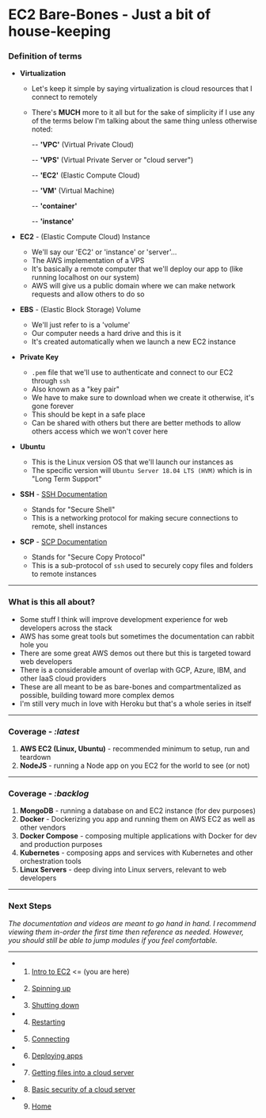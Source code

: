 # EC2 Bare-Bones - Just a bit of house-keeping

### **Definition of terms**
- **Virtualization**
  - Let's keep it simple by saying virtualization is cloud resources that I connect to remotely

  - There's **MUCH** more to it all but for the sake of simplicity if I use any of the terms below I'm talking about the same thing unless otherwise noted:
  
    -- **'VPC'** (Virtual Private Cloud)

    -- **'VPS'** (Virtual Private Server or "cloud server")

    -- **'EC2'** (Elastic Compute Cloud)

    -- **'VM'** (Virtual Machine)

    -- **'container'**

    -- **'instance'**

- **EC2** - (Elastic Compute Cloud) Instance
  - We'll say our 'EC2' or 'instance' or 'server'...
  - The AWS implementation of a VPS
  - It's basically a remote computer that we'll deploy our app to (like running localhost on our system)
  - AWS will give us a public domain where we can make network requests and allow others to do so

- **EBS** - (Elastic Block Storage) Volume
  - We'll just refer to is a 'volume'
  - Our computer needs a hard drive and this is it
  - It's created automatically when we launch a new EC2 instance

- **Private Key**
  - `.pem` file that we'll use to authenticate and connect to our EC2 through `ssh`
  - Also known as a "key pair"
  - We have to make sure to download when we create it otherwise, it's gone forever
  - This should be kept in a safe place
  - Can be shared with others but there are better methods to allow others access which we won't cover here

- **Ubuntu**
  - This is the Linux version OS that we'll launch our instances as
  - The specific version will `Ubuntu Server 18.04 LTS (HVM)` which is in "Long Term Support"

- **SSH** - [SSH Documentation][ssh-connection]
  - Stands for "Secure Shell"
  - This is a networking protocol for making secure connections to remote, shell instances

- **SCP** - [SCP Documentation][scp-connection]
  - Stands for "Secure Copy Protocol"
  - This is a sub-protocol of `ssh` used to securely copy files and folders to remote instances

---

### **What is this all about?**
  - Some stuff I think will improve development experience for web developers across the stack
  - AWS has some great tools but sometimes the documentation can rabbit hole you
  - There are some great AWS demos out there but this is targeted toward web developers
  - There is a considerable amount of overlap with GCP, Azure, IBM, and other IaaS cloud providers
  - These are all meant to be as bare-bones and compartmentalized as possible, building toward more complex demos
  - I'm still very much in love with Heroku but that's a whole series in itself

---

### **Coverage -** *:latest*
1. **AWS EC2 (Linux, Ubuntu)** - recommended minimum to setup, run and teardown
2. **NodeJS** - running a Node app on you EC2 for the world to see (or not)

---

### **Coverage -** *:backlog*
1. **MongoDB** - running a database on and EC2 instance (for dev purposes)
2. **Docker** - Dockerizing you app and running them on AWS EC2 as well as other vendors
3. **Docker Compose** - composing multiple applications with Docker for dev and production purposes
4. **Kubernetes** - composing apps and services with Kubernetes and other orchestration tools
5. **Linux Servers** - deep diving into Linux servers, relevant to web developers

---

### **Next Steps**
*The documentation and videos are meant to go hand in hand. I recommend viewing them in-order the first time then reference as needed. However, you should still be able to jump modules if you feel comfortable.*

---
  - 1. [Intro to EC2][ec2-intro] <= (you are here)
  - 2. [Spinning up][ec2-spin-up]
  - 3. [Shutting down][ec2-shutdown]
  - 4. [Restarting][ec2-restart]
  - 5. [Connecting][ec2-connection]
  - 6. [Deploying apps][ec2-deploy]
  - 7. [Getting files into a cloud server][ec2-file-management]
  - 8. [Basic security of a cloud server][ec2-security]
  - 9. [Home][ec2-home]

[ec2-home]: https://github.com/Shinobi881/EC2-bare-bones
[ec2-intro]: ./EC2_INTRO.md
[ec2-spin-up]: ./EC2_SPIN_UP.md
[ec2-shutdown]: ./EC2_SHUTDOWN.md
[ec2-restart]: ./EC2_RESTART.md
[ec2-connection]: ./EC2_CONNECTION.md
[ec2-deploy]: ./EC2_DEPLOY.md
[ec2-file-management]: ./EC2_FILE_MANAGEMENT.md
[ec2-security]: ./EC2_BASIC_SECURITY.md

[ssh-connection]: https://help.ubuntu.com/community/SSH/OpenSSH/ConnectingTo
[scp-connection]: https://help.ubuntu.com/community/SSH/TransferFiles